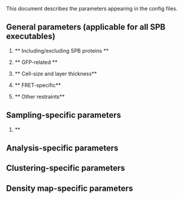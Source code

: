 This document describes the parameters appearing in the config files.

## General parameters (applicable for all SPB executables)
1. ** Including/excluding SPB proteins **


2. ** GFP-related **

3. ** Cell-size and layer thickness**

4. ** FRET-specific**

5. ** Other restraints**

## Sampling-specific parameters 
1. **


## Analysis-specific parameters

## Clustering-specific parameters

## Density map-specific parameters



